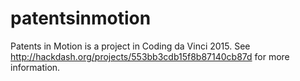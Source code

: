 # patentsinmotion
Patents in Motion is a project in Coding da Vinci 2015. See http://hackdash.org/projects/553bb3cdb15f8b87140cb87d for more information.
